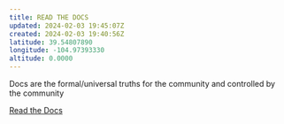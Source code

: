 ```yaml
---
title: READ THE DOCS
updated: 2024-02-03 19:45:07Z
created: 2024-02-03 19:40:56Z
latitude: 39.54807890
longitude: -104.97393330
altitude: 0.0000
---
```


Docs are the formal/universal truths for the community and controlled by the community

[Read the Docs](https://github.com/readthedocs/readthedocs.org)